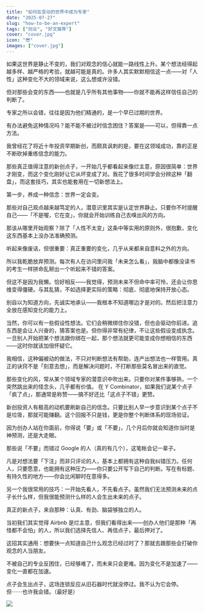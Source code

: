 ```yaml
---
title: "如何在变动的世界中成为专家"
date: "2025-07-27"
slug: "how-to-be-an-expert"
tags: ["创业", "好文推荐"]
cover: "cover.jpg"
icon: "😎"
images: ["cover.jpg"]
---
```

如果这世界是静止不变的，我们对观念的信心就能一路线性上升。某个想法经得起越多样、越严格的考验，就越可能是真的。许多人其实默默相信这一点——对「人性」这种变化不大的领域来说，这么想或许没错。



但对那些会变的东西——也就是几乎所有其他事物——你就不能再这样信任自己的判断了。



专家之所以会错，往往是因为他们精通的，是一个早已过期的世界。



有办法避免这种情况吗？能不能不被过时信念困住？答案是——可以，但得靠一点方法。



我曾经花了将近十年投资早期新创，而颇具讽刺的是，要在这领域成功，靠的正是不断砍掉重练信念的能力。



那些真正值得注意的新创点子，一开始几乎都看起来像烂主意，原因很简单：世界才刚变，而这个变化刚好让它从坏变成了对。我花了很多时间学会分辨这种「翻盘」，而这套技巧，其实也能套用在一切新想法上。



第一步，养成一种信念：世界一定会变。



那些对自己观点越来越笃定的人，潜意识里其实是认定世界静止。只要你不时提醒自己——「不是喔，它在变」，你就会开始训练自己去嗅出风的方向。



那该从哪里开始观察？除了「人性不太变」这条中等实用的原则外，很抱歉，变化这东西基本上没办法准确预测。



听起来像废话，但很重要：真正重要的变化，几乎从来都来自意料之外的方向。



所以我乾脆放弃预测。每次有人在访问里问我「未来怎么看」，我脑中都像没读书的考生一样拼命乱掰出一个听起来不错的答案。



但这不是因为我懒。恰好相反——我觉得，预测未来不但命中率可怜，还会让你思维变得僵硬。与其乱猜，不如选择更实际的策略：彻底、彻底地保持开放心态。



别自以为知道方向，先诚实地承认——我根本不知道哪边才是对的。然后把注意力全放在感知变化的能力上。



当然，你可以有一些假设性想法。它们会稍微绑住你没错，但也会驱动你前进。追东西是会让人兴奋的，猜答案也是。但你得非常有纪律，不让这些假设变成执念。
一旦别人开始把某个想法跟你绑在一起，那个想法就更可能变成你想相信的东西——这时你就该加倍怀疑它。



我相信，这种偏被动的做法，不只对判断想法有帮助，连产出想法也一样管用。真正的诀窍不是「刻意去想」，而是解决问题时，不打断那些莫名冒出来的直觉。



那些变化的风，常从某个领域专家的潜意识中吹出来。只要你对某件事够熟，一个突然跳出来的怪念头，几乎都有价值。
在 Y Combinator，如果我们说某个点子「疯了点」，那通常是称赞——搞不好还比「这点子不错」更赞。



新创投资人有极高的动机要刷新自己的信念。只要比别人早一步意识到某个点子不是垃圾，那就可能赚翻。这个回报不只是钱，更是你整个判断体系的现场验证。



因为创办人站在你面前，你得说「要」或「不要」，几个月后你就会知道你当时是神预测，还是大走眼。



那些说「不要」而错过 Google 的人（真的有几个），这笔帐会记一辈子。



凡是对想法要「下注」而非只评论的人，基本上都拥有这种自我纠错压力。任何人，只要愿意，也能拥有这种压力——你只要公开写下自己的判断。写在有标题、有持久性的地方——你会比闲聊时在意得多。



另一个我很常用的技巧：一开始先看人，不先看点子。虽然我们无法预测未来的点子长什么样，但我很能预测什么样的人会生出未来的点子。



真正的新点子，来自那种：认真、有劲、脑袋够独立的人。



当初我们其实觉得 Airbnb 是烂主意，但我们看得出来——创办人他们是那种「再怪都不会怕」的人，所以我们选择先信人、再信点子，最后押对了。



这招其实通用：想要快一点知道自己什么观念已经过时了？那就去跟那些会打破你观念的人当朋友。



不被自己的专业反困住，已经够难了，而未来只会更难。因为变化不是加速了——变化一直都在加速。



点子会生出点子，这场连锁反应从旧石器时代就没停过。我不认为它会停。
但⋯⋯也许我会错。（最好是）




![](https://prod-files-secure.s3.us-west-2.amazonaws.com/112d0858-5090-4d34-a606-b75eb8d65fd2/46476355-9cf3-4e99-9b7a-3531bc426380/1000202064.png?X-Amz-Algorithm=AWS4-HMAC-SHA256&X-Amz-Content-Sha256=UNSIGNED-PAYLOAD&X-Amz-Credential=ASIAZI2LB4663F2WQG5S%2F20251009%2Fus-west-2%2Fs3%2Faws4_request&X-Amz-Date=20251009T194259Z&X-Amz-Expires=3600&X-Amz-Security-Token=IQoJb3JpZ2luX2VjEEMaCXVzLXdlc3QtMiJHMEUCIQCTunbcsngz1jGjdxWiroctsO2%2FXW63jXXwIgPorb3xSwIgBURGNMVZuSzqHxdeu7swBhLwruD1yfZh0fv0kmMGuPgqiAQI3P%2F%2F%2F%2F%2F%2F%2F%2F%2F%2FARAAGgw2Mzc0MjMxODM4MDUiDIvvBsZZUeCP2vHPISrcA3zvsgvTkIvwywHJbNLr695VLqRKcWThhgCzuMx2va7vDzeMpaiNjkqAkRgGoCciIvw%2FltV2TMlQTaM1UsdklTK3PIoiQ8SM5eXOPLRLF2BzheJJ79EPmOOYUaloAgZ2R6Vw6%2BTh3cLauxUThYAjF4iJIH4Jd03Jrkb4P%2BAp0iXjlFAwFpwpuegKEOnZiXTjoAyMz6ICZpHe86qPmZVGueRsTgI0uPUFtLZL%2Fw1UeUEq7nX7JeUwYROZDn0%2FDD7WX3iL51dIN4Z1lXIZoQrAQUVK2qEY9YGIJvsS2KBR697Pow%2BXhdte5G0xDc0FRkXhISXSlv1v%2BnLPF77DZekM5xe0FUVnXtjSZ9uQrBK5V9JYDF0utCEMrjrDwk0qudLAOJa8LOlamkJEg%2FPK8XDmzpyfr6co3xzk8Z8ADOvgxsfhGqGYblWLnIrL7Ew8T83%2Bv%2BWUxk63W43ksayQ3TomHtq5IeyCwmlVgHPSDDZIzS8anxfLKlxf56sTDqoPf3u5VE1gjuo%2FSXPonW4EFuQE0ZwuLHhs2pgwtMVPx9mP%2F2fW2U9LMM6vQcaqNLuo0QR2Dy2MsLsbnpt1hbbfBk05PXWKknJpl3Kxipdmeu5e7EQp87W7ans6mFpxZssPMM2EoMcGOqUBYzpRW2IV0KzMG81D4BZc%2BCkKP%2BH%2Fc8I110UB8U%2FbEk3xg1xgQqk%2BMJmUKTo7t37hyD8ILn1%2FX6XOZWMvBGKK7ko8PvOS6S9mDs8K7rpmOaGqa5Co1gXlqpqqRCLlvR68LfGLwoRh8jg8Xr%2BrBpmAEEwimgOdru3IWh8xNYh6tRcJmB29WQXOd6QOLN%2BdjOwE%2BojMyb%2FhiMNDWFi2LmfXAoDG0y21&X-Amz-Signature=1368df817eab83c97c86d1ad496ee3688b92eaeae58bd424c6dd4b93799e5f09&X-Amz-SignedHeaders=host&x-amz-checksum-mode=ENABLED&x-id=GetObject)


